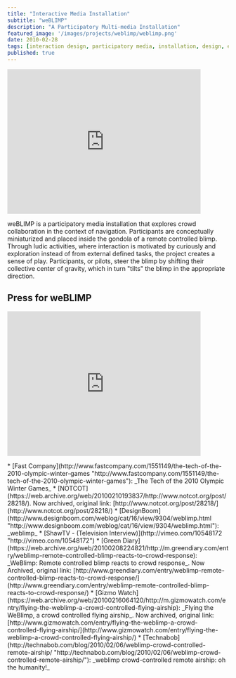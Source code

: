 ```yaml
---
title: "Interactive Media Installation"
subtitle: "weBLIMP"
description: "A Participatory Multi-media Installation"
featured_image: '/images/projects/weblimp/weblimp.png'
date: 2010-02-28
tags: [interaction design, participatory media, installation, design, embodiment, SIAT, prototyping]
published: true
---
```


<iframe src="https://player.vimeo.com/video/4223282?portrait=0" webkitallowfullscreen="" mozallowfullscreen="" allowfullscreen="" width="440" height="330" frameborder="0"></iframe>

weBLIMP is a participatory media installation that explores crowd collaboration in the context of navigation.
Participants are conceptually miniaturized and placed inside the gondola of a remote controlled blimp.
Through ludic activities, where interaction is motivated by curiously and exploration instead of from external defined tasks, the project creates a sense of play.
Participants, or pilots, steer the blimp by shifting their collective center of gravity, which in turn "tilts" the blimp in the appropriate direction.

## Press for weBLIMP

<p>
<iframe src="https://player.vimeo.com/video/10548172?portrait=0" webkitallowfullscreen="" mozallowfullscreen="" allowfullscreen="" width="440" height="330" frameborder="0"></iframe>
</p>
* [Fast Company](http://www.fastcompany.com/1551149/the-tech-of-the-2010-olympic-winter-games "http://www.fastcompany.com/1551149/the-tech-of-the-2010-olympic-winter-games"): _The Tech of the 2010 Olympic Winter Games_
* [NOTCOT](https://web.archive.org/web/20100210193837/http://www.notcot.org/post/28218/). Now archived, original link: [http://www.notcot.org/post/28218/](http://www.notcot.org/post/28218/)  
* [DesignBoom](http://www.designboom.com/weblog/cat/16/view/9304/weblimp.html "http://www.designboom.com/weblog/cat/16/view/9304/weblimp.html"): _weblimp_
* [ShawTV - (Television Interview)](http://vimeo.com/10548172 "http://vimeo.com/10548172")
* [Green Diary](https://web.archive.org/web/20100208224821/http://m.greendiary.com/entry/weblimp-remote-controlled-blimp-reacts-to-crowd-response): _WeBlimp: Remote controlled blimp reacts to crowd response_. Now Archived, original link: [http://www.greendiary.com/entry/weblimp-remote-controlled-blimp-reacts-to-crowd-response/](http://www.greendiary.com/entry/weblimp-remote-controlled-blimp-reacts-to-crowd-response/)
* [Gizmo Watch](https://web.archive.org/web/20100216064120/http://m.gizmowatch.com/entry/flying-the-weblimp-a-crowd-controlled-flying-airship): _Flying the WeBlimp, a crowd controlled flying airship_. Now archived, original link: [http://www.gizmowatch.com/entry/flying-the-weblimp-a-crowd-controlled-flying-airship/](http://www.gizmowatch.com/entry/flying-the-weblimp-a-crowd-controlled-flying-airship/)
* [Technabob](http://technabob.com/blog/2010/02/06/weblimp-crowd-controlled-remote-airship/ "http://technabob.com/blog/2010/02/06/weblimp-crowd-controlled-remote-airship/"): _weblimp crowd-controlled remote airship: oh the humanity!_
